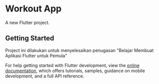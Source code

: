 # Workout App

A new Flutter project.

## Getting Started

Project ini dilakukan untuk menyelesaikan penugasan
"Belajar Membuat Aplikasi Flutter untuk Pemula"

For help getting started with Flutter development, view the
[online documentation](https://docs.flutter.dev/), which offers tutorials,
samples, guidance on mobile development, and a full API reference.
